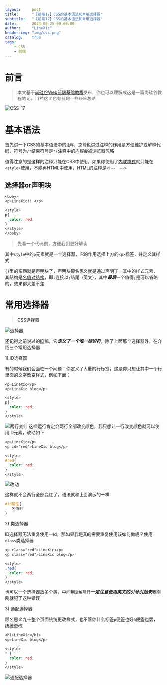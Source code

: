 ```yaml
---
layout:     post
title:      "【前端17】CSS的基本语法和常用选择器"
subtitle:   "【前端17】CSS的基本语法和常用选择器"
date:       2024-06-25 00:00:00
author:     "LineXic"
header-img: "img/css.png"
catalog:    true
tags:
    - CSS
    - 前端
---
```


# 前言

> 本文基于[尚硅谷Web前端基础教程](https://b23.tv/Wky0XJk)发布，你也可以理解成这是一篇尚硅谷教程笔记，当然这里也有我的一些经验总结

![CSS-17](https://linexic.top//img/blog/css-17.png)

# 基本语法

首先讲一下CSS的基本语法中的`注释`，之前也讲过注释的作用是方便维护或解释代码，符号为`/*`结束符号是`*/`注释中的内容会被浏览器忽略

值得注意的是这样的注释只能在CSS中使用，如果你使用了[内联样式](https://linexic.top/2024/06/08/guigu-css-16/#%E5%86%85%E8%81%94%E6%A0%B7%E5%BC%8F)就只能在`<style>`使用，不能再HTML中使用，HTML的注释是`<!--  -->`

## 选择器or声明块

```css
<boby>
<p>LineXic!!!</p>

<style>
p{ 
  color: red;
}
</style>
</boby>
```
> 先看一个代码例，方便我们更好解读

其中`style`中的`p`元素就是一个选择器，它的作用选择上方的`<p>`标签，并定义其样式

`{}`里的东西就是声明块了，声明块顾名思义就是通过声明丁一其中的样式元素，其结构是[名值对结构](https://linexic.top/2024/01/30/guigu-html-5/)，即`:`连接以`;`结尾（英文），其中***最后***一个值得`;`是可以省略的，效果都大差不差

# 常用选择器

> [CSS选择器](https://developer.mozilla.org/zh-CN/docs/Learn/CSS/Building_blocks/Selectors)

![选择器](https://s21.ax1x.com/2024/06/26/pkyyenU.jpg)

还记得之前说过的[ID](https://developer.mozilla.org/zh-CN/docs/Web/HTML/Global_attributes/id)嘛，它***定义了一个唯一标识符***，除了上面那个选择器外，在介绍三个常用选择器

1).ID选择器

有的时候我们会面临一个问题：你定义了大量的行标签，这是你只想让其中一个行里面的文字改变样式，例如下面：
```css
<p>LineXic</p>
<p>LineXic blog</p>

<style>
p{
  color: red;
}
</style>
```
![两行变红](https://s21.ax1x.com/2024/06/26/pkyysjf.png)
这样运行肯定会两行全部改变颜色，我只想让一行改变颜色就可以使用ID元素，改动如下

```css
<p>LineXic</p>
<p id="red">LineXic blog</p>

<style>
#red{
  color: red;  
}
</style>
```
![改动](https://s21.ax1x.com/2024/06/26/pkyyrgP.png)

这样就不会两行全部变红了，语法就和上面演示的一样

```css
#id属性{
   名值对
}
```
2).类选择器

ID选择器无法重复使用一id，那如果我是真的需要重复使用该如何做呢？使用`class`类选择器
```css
<p class="red">LineXic</p>
<p class="red">LineXic blog</p>

<style>
.red{
  color: red;
}
</style>
```
也可以一个选择器放多个类，中间用`空格`隔开***一定注意使用英文的引号引起来***我刚刚就犯了这种错误

3).通配选择器

顾名思义九十整个页面统统更改样式，也不管你什么标签`p`便签也好`h`便签也罢，统统更改
```css
<h1>LineXic</h1>
<p>LineXic blog</p>

<style>
* {
  color: red;
}
</style>
```
![通配选择器](https://s21.ax1x.com/2024/06/27/pkyyovV.png)



